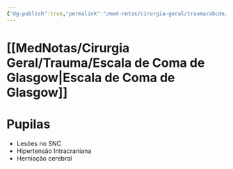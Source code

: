 ```yaml
---
{"dg-publish":true,"permalink":"/med-notas/cirurgia-geral/trauma/abcde/disability/"}
---
```


# [[MedNotas/Cirurgia Geral/Trauma/Escala de Coma de Glasgow\|Escala de Coma de Glasgow]]

# Pupilas 
- Lesões no SNC
- Hipertensão Intracraniana
- Herniação cerebral
